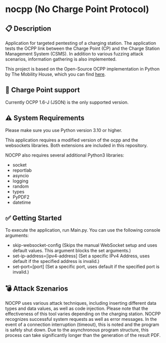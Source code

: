 # nocpp (No Charge Point Protocol)
## :clipboard: Description
Application for targeted pentesting of a charging station. The application tests the OCPP link between the Charge Point (CP) and the Charge Station Management System (CSMS). In addition to various fuzzing attack scenarios, information gathering is also implemented.

This project is based on the Open-Source OCPP implementation in Python by The Mobility House, which you can find [here](https://github.com/mobilityhouse/ocpp).

## :floppy_disk: Charge Point support

Currently OCPP 1.6-J (JSON) is the only supported version.

## :warning: System Requirements

Please make sure you use Python version 3.10 or higher.  

This application requires a modified version of the ocpp and the websockets libraries.
Both extensions are included in this repository.

NOCPP also requires several additional Python3 libraries:
<ul>
  <li>socket</li>
  <li>reportlab</li>
  <li>asyncio</li>
  <li>logging</li>
  <li>random</li>
  <li>types</li>
  <li>PyPDF2</li>
  <li>datetime</li>
</ul>

## :white_check_mark: Getting Started

To execute the application, run Main.py.
You can use the following console arguments:
<ul>
  <li>skip-websocket-config (Skips the manual WebSocket setup and uses default values. This argument blocks the set arguments.)</li>
  <li>set-ip-address=[ipv4-address] (Set a specific IPv4 Address, uses default if the specified address is invalid.)</li>
  <li>set-port=[port] (Set a specific port, uses default if the specified port is invalid.)</li>
</ul>

## :bomb: Attack Szenarios

NOCPP uses various attack techniques, including inserting different data types and data values, as well as code injection. Please note that the effectiveness of this tool varies depending on the charging station. NOCPP recognizes successful system requests as well as error messages. In the event of a connection interruption (timeout), this is noted and the program is safely shut down. Due to the asynchronous program structure, this process can take significantly longer than the generation of the result PDF.
